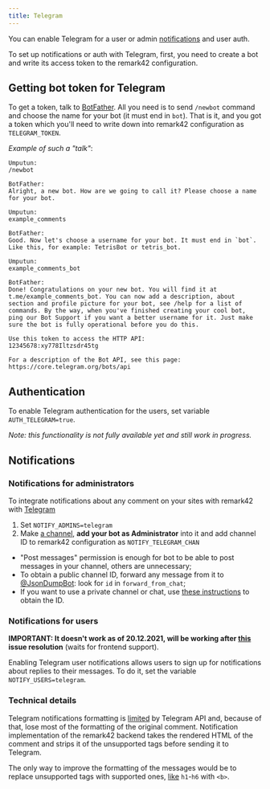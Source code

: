 ```yaml
---
title: Telegram
---
```


You can enable Telegram for a user or admin [notifications](https://remark42.com/docs/configuration/notifications/) and user auth.

To set up notifications or auth with Telegram, first, you need to create a bot and write its access token to the remark42 configuration.

## Getting bot token for Telegram

To get a token, talk to [BotFather](https://core.telegram.org/bots#6-botfather). All you need is to send `/newbot` command and choose the name for your bot (it must end in `bot`). That is it, and you got a token which you'll need to write down into remark42 configuration as `TELEGRAM_TOKEN`.

_Example of such a "talk"_:

```
Umputun:
/newbot

BotFather:
Alright, a new bot. How are we going to call it? Please choose a name for your bot.

Umputun:
example_comments

BotFather:
Good. Now let's choose a username for your bot. It must end in `bot`. Like this, for example: TetrisBot or tetris_bot.

Umputun:
example_comments_bot

BotFather:
Done! Congratulations on your new bot. You will find it at t.me/example_comments_bot. You can now add a description, about section and profile picture for your bot, see /help for a list of commands. By the way, when you've finished creating your cool bot, ping our Bot Support if you want a better username for it. Just make sure the bot is fully operational before you do this.

Use this token to access the HTTP API:
12345678:xy778Iltzsdr45tg

For a description of the Bot API, see this page: https://core.telegram.org/bots/api
```

## Authentication

To enable Telegram authentication for the users, set variable `AUTH_TELEGRAM=true`.

_Note: this functionality is not fully available yet and still work in progress._

## Notifications

### Notifications for administrators

To integrate notifications about any comment on your sites with remark42 with [Telegram](https://telegram.org)

1. Set `NOTIFY_ADMINS=telegram`
2. Make [a channel](https://telegram.org/faq_channels), **add your bot as Administrator** into it and add channel ID to remark42 configuration as `NOTIFY_TELEGRAM_CHAN`
  * "Post messages" permission is enough for bot to be able to post messages in your channel, others are unnecessary;
  * To obtain a public channel ID, forward any message from it to [@JsonDumpBot](https://t.me/JsonDumpBot): look for `id` in `forward_from_chat`;
  * If you want to use a private channel or chat, use [these instructions](https://github.com/GabrielRF/telegram-id#web-channel-id) to obtain the ID.

### Notifications for users

**IMPORTANT: It doesn't work as of 20.12.2021, will be working after [this](https://github.com/umputun/remark42/issues/830) issue resolution** (waits for frontend support).

Enabling Telegram user notifications allows users to sign up for notifications about replies to their messages. To do it, set the variable `NOTIFY_USERS=telegram`.

### Technical details

Telegram notifications formatting is [limited](https://core.telegram.org/bots/api#html-style) by Telegram API and, because of that, lose most of the formatting of the original comment. Notification implementation of the remark42 backend takes the rendered HTML of the comment and strips it of the unsupported tags before sending it to Telegram.

The only way to improve the formatting of the messages would be to replace unsupported tags with supported ones, [like](https://github.com/umputun/remark42/issues/1202) `h1`-`h6` with `<b>`.

